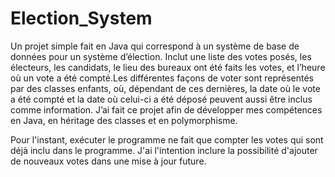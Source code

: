 # Election_System
 
Un projet simple fait en Java qui correspond à un système de base de données pour un système d’élection. Inclut une liste des votes posés, les électeurs, les candidats, le lieu des bureaux ont été faits les votes, et l’heure où un vote a été compté.Les différentes façons de voter sont représentés par des classes enfants, où, dépendant de ces dernières, la date où le vote a été compté et la date où celui-ci a été déposé peuvent aussi être inclus comme information. J’ai fait ce projet afin de développer mes compétences en Java, en héritage des classes et en polymorphisme.

Pour l'instant, exécuter le programme ne fait que compter les votes qui sont déjà inclu dans le programme. J'ai l'intention inclure la possibilité d'ajouter de nouveaux votes dans une mise à jour future.
